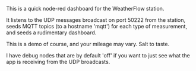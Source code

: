 This is a quick node-red dashboard for the WeatherFlow station.

It listens to the UDP messages broadcast on port 50222 from the
station, seeds MQTT topics (to a hostname 'mqtt') for each type
of measurement, and seeds a rudimentary dashboard.

This is a demo of course, and your mileage may vary.  Salt to taste.

I have debug nodes that are by default 'off' if you want to just
see what the app is receiving from the UDP broadcasts.



